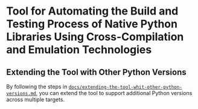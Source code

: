 # Tool for Automating the Build and Testing Process of Native Python Libraries Using Cross-Compilation and Emulation Technologies

## Extending the Tool with Other Python Versions

By following the steps in [`docs/extending-the-tool-whit-other-python-versions.md`](docs/extending-the-tool-whit-other-python-versions.md), you can extend the tool to support additional Python versions across multiple targets.